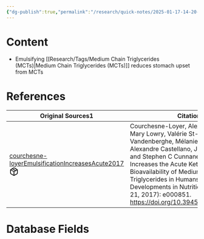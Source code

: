 ```yaml
---
{"dg-publish":true,"permalink":"/research/quick-notes/2025-01-17-14-20-29/","updated":"2025-02-03T14:57:38-05:00"}
---
```


# Content
- Emulsifying [[Research/Tags/Medium Chain Triglycerides (MCTs)\|Medium Chain Triglycerides (MCTs)]] reduces stomach upset from MCTs
# References
<div><table class="dataview table-view-table"><thead class="table-view-thead"><tr class="table-view-tr-header"><th class="table-view-th"><span>Original Sources</span><span class="dataview small-text">1</span></th><th class="table-view-th"><span>Citations</span></th></tr></thead><tbody class="table-view-tbody"><tr><td><span><a data-tooltip-position="top" aria-label="Research/Evidence Sources/courchesne-loyerEmulsificationIncreasesAcute2017.md" data-href="Research/Evidence Sources/courchesne-loyerEmulsificationIncreasesAcute2017.md" href="Research/Evidence Sources/courchesne-loyerEmulsificationIncreasesAcute2017.md" class="internal-link" target="_blank" rel="noopener nofollow" fileclass-name="Research Links">courchesne-loyerEmulsificationIncreasesAcute2017</a><a class="metadata-menu fileclass-icon"><svg xmlns="http://www.w3.org/2000/svg" width="24" height="24" viewBox="0 0 24 24" fill="none" stroke="currentColor" stroke-width="2" stroke-linecap="round" stroke-linejoin="round" class="svg-icon lucide-package"><path d="m7.5 4.27 9 5.15"></path><path d="M21 8a2 2 0 0 0-1-1.73l-7-4a2 2 0 0 0-2 0l-7 4A2 2 0 0 0 3 8v8a2 2 0 0 0 1 1.73l7 4a2 2 0 0 0 2 0l7-4A2 2 0 0 0 21 16Z"></path><path d="m3.3 7 8.7 5 8.7-5"></path><path d="M12 22V12"></path></svg></a></span></td><td><span>Courchesne-Loyer, Alexandre, Carolyn-Mary Lowry, Valérie St-Pierre, Camille Vandenberghe, Mélanie Fortier, Christian-Alexandre Castellano, J Richard Wagner, and Stephen C Cunnane. “Emulsification Increases the Acute Ketogenic Effect and Bioavailability of Medium-Chain Triglycerides in Humans.” Current Developments in Nutrition 1, no. 7 (June 21, 2017): e000851. <a rel="noopener nofollow" class="external-link" href="https://doi.org/10.3945/cdn.117.000851" target="_blank">https://doi.org/10.3945/cdn.117.000851</a>.</span></td></tr></tbody></table></div>

# Database Fields